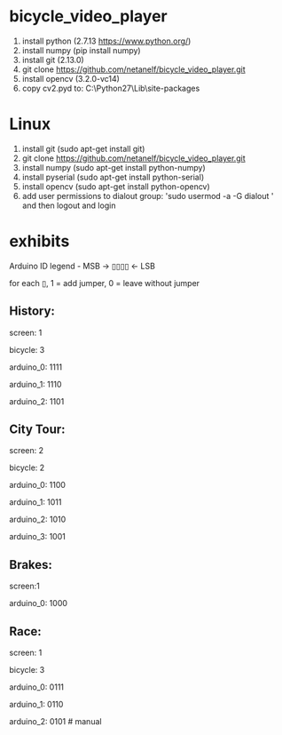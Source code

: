 # bicycle_video_player
1. install python (2.7.13 https://www.python.org/)
2. install numpy (pip install numpy)
3. install git (2.13.0)
4. git clone https://github.com/netanelf/bicycle_video_player.git
5. install opencv (3.2.0-vc14)
6. copy cv2.pyd to: C:\Python27\Lib\site-packages


# Linux
1. install git (sudo apt-get install git)
2. git clone https://github.com/netanelf/bicycle_video_player.git
3. install numpy (sudo apt-get install python-numpy)
4. install pyserial (sudo apt-get install python-serial)
5. install opencv (sudo apt-get install python-opencv)
6. add user permissions to dialout group: 'sudo usermod -a -G dialout <username>' and then logout and login


# exhibits
Arduino ID legend - MSB -> ▯▯▯▯ <- LSB

for each ▯, 1 = add jumper, 0 = leave without jumper

## History:
screen: 1

bicycle: 3

arduino_0: 1111

arduino_1: 1110

arduino_2: 1101

## City Tour:
screen: 2

bicycle: 2

arduino_0: 1100

arduino_1: 1011

arduino_2: 1010

arduino_3: 1001

## Brakes:
screen:1

arduino_0: 1000


## Race:
screen: 1

bicycle: 3

arduino_0: 0111

arduino_1: 0110

arduino_2: 0101 # manual




